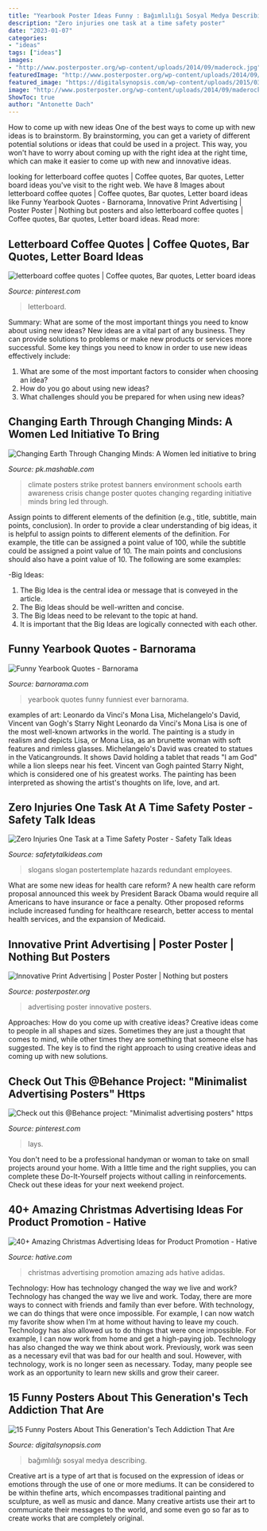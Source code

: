 ```yaml
---
title: "Yearbook Poster Ideas Funny : Bağımlılığı Sosyal Medya Describing"
description: "Zero injuries one task at a time safety poster"
date: "2023-01-07"
categories:
- "ideas"
tags: ["ideas"]
images:
- "http://www.posterposter.org/wp-content/uploads/2014/09/maderock.jpg"
featuredImage: "http://www.posterposter.org/wp-content/uploads/2014/09/maderock.jpg"
featured_image: "https://digitalsynopsis.com/wp-content/uploads/2015/03/this-generation-technology-internet-addiction-posters-2.jpg"
image: "http://www.posterposter.org/wp-content/uploads/2014/09/maderock.jpg"
ShowToc: true
author: "Antonette Dach"
---
```



How to come up with new ideas
One of the best ways to come up with new ideas is to brainstorm. By brainstorming, you can get a variety of different potential solutions or ideas that could be used in a project. This way, you won't have to worry about coming up with the right idea at the right time, which can make it easier to come up with new and innovative ideas.

	

		
looking for letterboard coffee quotes | Coffee quotes, Bar quotes, Letter board ideas you've visit to the right web. We have 8 Images about letterboard coffee quotes | Coffee quotes, Bar quotes, Letter board ideas like Funny Yearbook Quotes - Barnorama, Innovative Print Advertising | Poster Poster | Nothing but posters and also letterboard coffee quotes | Coffee quotes, Bar quotes, Letter board ideas. Read more:
		
    
## Letterboard Coffee Quotes | Coffee Quotes, Bar Quotes, Letter Board Ideas

<img loading=lazy src="https://i.pinimg.com/736x/f9/77/f2/f977f242f75184748913cae79f1394c4.jpg" onerror="this.onerror=null;this.src='https://tse3.mm.bing.net/th?id=OIP.GgySTDtkxUL1nMFzlTyQVAHaJ3&amp;pid=15.1';" alt="letterboard coffee quotes | Coffee quotes, Bar quotes, Letter board ideas">

_Source: pinterest.com_

>letterboard. 

	

Summary: What are some of the most important things you need to know about using new ideas?
New ideas are a vital part of any business. They can provide solutions to problems or make new products or services more successful. Some key things you need to know in order to use new ideas effectively include:
1. What are some of the most important factors to consider when choosing an idea?
2. How do you go about using new ideas?
3. What challenges should you be prepared for when using new ideas?

    
## Changing Earth Through Changing Minds: A Women Led Initiative To Bring

<img loading=lazy src="https://sm.mashable.com/t/mashable_pk/photo/default/5472_b9hb.1200.jpg" onerror="this.onerror=null;this.src='https://tse2.mm.bing.net/th?id=OIP.6w3iHsQrzANjBJ5_WbU5RgHaEc&amp;pid=15.1';" alt="Changing Earth Through Changing Minds: A Women led initiative to bring">

_Source: pk.mashable.com_

>climate posters strike protest banners environment schools earth awareness crisis change poster quotes changing regarding initiative minds bring led through. 

	

Assign points to different elements of the definition (e.g., title, subtitle, main points, conclusion).
In order to provide a clear understanding of big ideas, it is helpful to assign points to different elements of the definition. For example, the title can be assigned a point value of 100, while the subtitle could be assigned a point value of 10. The main points and conclusions should also have a point value of 10. 
The following are some examples: 

-Big Ideas: 
1) The Big Idea is the central idea or message that is conveyed in the article. 
2) The Big Ideas should be well-written and concise. 
3) The Big Ideas need to be relevant to the topic at hand. 
4) It is important that the Big Ideas are logically connected with each other.

    
## Funny Yearbook Quotes - Barnorama

<img loading=lazy src="https://www.barnorama.com/wp-content/images/2012/03/funniest_yearbook_quotes_ever/26-funniest_yearbook_quotes_ever.jpg" onerror="this.onerror=null;this.src='https://tse4.mm.bing.net/th?id=OIP.wgowwB1IMlTlS2LY6sh8qgHaKR&amp;pid=15.1';" alt="Funny Yearbook Quotes - Barnorama">

_Source: barnorama.com_

>yearbook quotes funny funniest ever barnorama. 

	

examples of art: Leonardo da Vinci's Mona Lisa, Michelangelo's David, Vincent van Gogh's Starry Night
Leonardo da Vinci's Mona Lisa is one of the most well-known artworks in the world. The painting is a study in realism and depicts Lisa, or Mona Lisa, as an brunette woman with soft features and rimless glasses. Michelangelo's David was created to statues in the Vaticangrounds. It shows David holding a tablet that reads "I am God" while a lion sleeps near his feet. Vincent van Gogh painted Starry Night, which is considered one of his greatest works. The painting has been interpreted as showing the artist's thoughts on life, love, and art.

    
## Zero Injuries One Task At A Time Safety Poster - Safety Talk Ideas

<img loading=lazy src="https://www.safetytalkideas.com/wp-content/uploads/2017/10/Zero-injuries-on-task-at-a-time-safety-talk-safety-poster-picture-e1508869940506.png" onerror="this.onerror=null;this.src='https://tse1.mm.bing.net/th?id=OIP.6asIsf9ZQCnOMkvdYEzsRgHaJ4&amp;pid=15.1';" alt="Zero Injuries One Task at a Time Safety Poster - Safety Talk Ideas">

_Source: safetytalkideas.com_

>slogans slogan postertemplate hazards redundant employees. 

	

What are some new ideas for health care reform?
A new health care reform proposal announced this week by President Barack Obama would require all Americans to have insurance or face a penalty. Other proposed reforms include increased funding for healthcare research, better access to mental health services, and the expansion of Medicaid.

    
## Innovative Print Advertising | Poster Poster | Nothing But Posters

<img loading=lazy src="http://www.posterposter.org/wp-content/uploads/2014/09/maderock.jpg" onerror="this.onerror=null;this.src='https://tse4.mm.bing.net/th?id=OIP.42lCCj3CvczVIRsAJ9CMawHaKd&amp;pid=15.1';" alt="Innovative Print Advertising | Poster Poster | Nothing but posters">

_Source: posterposter.org_

>advertising poster innovative posters. 

	

Approaches: How do you come up with creative ideas?
Creative ideas come to people in all shapes and sizes. Sometimes they are just a thought that comes to mind, while other times they are something that someone else has suggested. The key is to find the right approach to using creative ideas and coming up with new solutions.

    
## Check Out This @Behance Project: &quot;Minimalist Advertising Posters&quot; Https

<img loading=lazy src="https://i.pinimg.com/736x/f5/db/dd/f5dbdd973357875bfeb117d926114be2.jpg" onerror="this.onerror=null;this.src='https://tse3.mm.bing.net/th?id=OIP.W_rZw-sE_lqpblkLA-1fZwHaKe&amp;pid=15.1';" alt="Check out this @Behance project: &quot;Minimalist advertising posters&quot; https">

_Source: pinterest.com_

>lays. 

	

You don't need to be a professional handyman or woman to take on small projects around your home. With a little time and the right supplies, you can complete these Do-It-Yourself projects without calling in reinforcements. Check out these ideas for your next weekend project.

    
## 40+ Amazing Christmas Advertising Ideas For Product Promotion - Hative

<img loading=lazy src="https://hative.com/wp-content/uploads/2013/10/xmas-ads/hellmanns-christmas-ads-11.jpg" onerror="this.onerror=null;this.src='https://tse3.mm.bing.net/th?id=OIP.a-oTvOiq-2RecOOK1MaLVwHaLH&amp;pid=15.1';" alt="40+ Amazing Christmas Advertising Ideas for Product Promotion - Hative">

_Source: hative.com_

>christmas advertising promotion amazing ads hative adidas. 

	

Technology: How has technology changed the way we live and work?
Technology has changed the way we live and work. Today, there are more ways to connect with friends and family than ever before. With technology, we can do things that were once impossible. For example, I can now watch my favorite show when I’m at home without having to leave my couch. Technology has also allowed us to do things that were once impossible. For example, I can now work from home and get a high-paying job. Technology has also changed the way we think about work. Previously, work was seen as a necessary evil that was bad for our health and soul. However, with technology, work is no longer seen as necessary. Today, many people see work as an opportunity to learn new skills and grow their career.

    
## 15 Funny Posters About This Generation&#039;s Tech Addiction That Are

<img loading=lazy src="https://digitalsynopsis.com/wp-content/uploads/2015/03/this-generation-technology-internet-addiction-posters-2.jpg" onerror="this.onerror=null;this.src='https://tse2.mm.bing.net/th?id=OIP.PE7uyfxohghUzh8ecA6PQwHaKY&amp;pid=15.1';" alt="15 Funny Posters About This Generation&#039;s Tech Addiction That Are">

_Source: digitalsynopsis.com_

>bağımlılığı sosyal medya describing. 

	

Creative art is a type of art that is focused on the expression of ideas or emotions through the use of one or more mediums. It can be considered to be within thefine arts, which encompasses traditional painting and sculpture, as well as music and dance. Many creative artists use their art to communicate their messages to the world, and some even go so far as to create works that are completely original.

